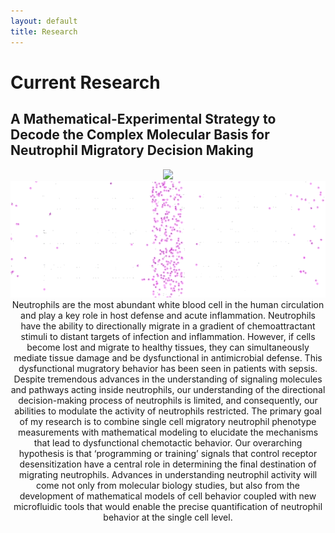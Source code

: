 ```yaml
---
layout: default
title: Research
---
```


# Current Research 


## A Mathematical-Experimental Strategy to Decode the Complex Molecular Basis for Neutrophil Migratory Decision Making
<center><img src="/images/Migration-Movie.gif"></center>
<center><img src="/images/TrackMate-Movie.gif"></center>

<center>Neutrophils are the most abundant white blood cell in the human circulation and play a key role in host defense and acute inflammation. Neutrophils have the ability to directionally migrate in a gradient of chemoattractant stimuli to distant targets of infection and inflammation. However, if cells become lost and migrate to healthy tissues, they can simultaneously mediate tissue damage and be dysfunctional in antimicrobial defense. This dysfunctional mugratory behavior has been seen in patients with sepsis. Despite tremendous advances in the understanding of signaling molecules and pathways acting inside neutrophils, our understanding of the directional decision-making process of neutrophils is limited, and consequently, our abilities to modulate the activity of neutrophils restricted. The primary goal of my research is to combine single cell migratory neutrophil phenotype measurements with mathematical modeling to elucidate the mechanisms that lead to dysfunctional chemotactic behavior. Our overarching hypothesis is that ‘programming or training’ signals that control receptor desensitization have a central role in determining the final destination of migrating neutrophils. Advances in understanding neutrophil activity will come not only from molecular biology studies, but also from the development of mathematical models of cell behavior coupled with new microfluidic tools that would enable the precise quantification of neutrophil behavior at the single cell level.
</center>
